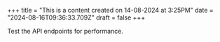 +++
title = "This is a content created on 14-08-2024 at 3:25PM"
date = "2024-08-16T09:36:33.709Z"
draft = false
+++

  Test the API endpoints for performance.
        
